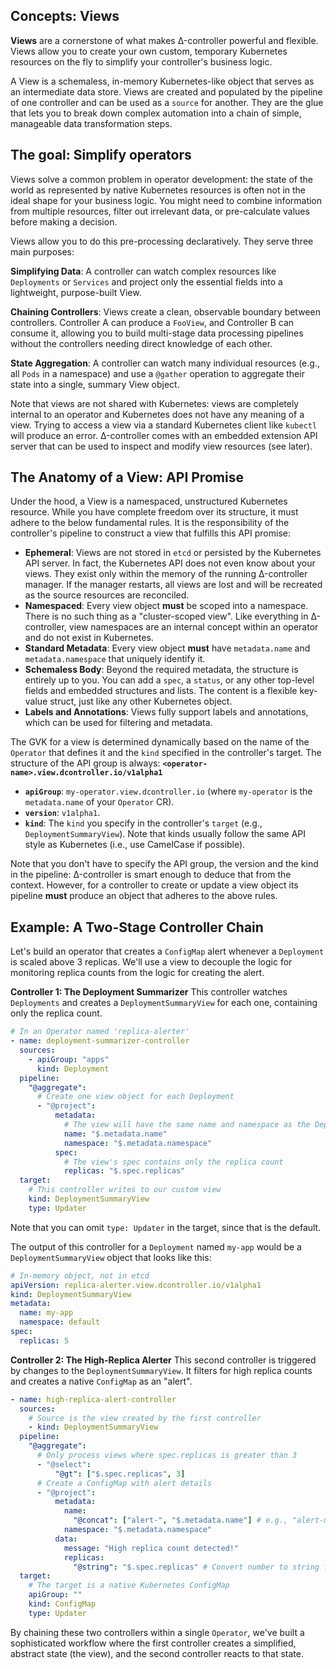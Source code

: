## Concepts: Views

**Views** are a cornerstone of what makes Δ-controller powerful and flexible. Views allow you to create your own custom, temporary Kubernetes resources on the fly to simplify your controller's business logic.

A View is a schemaless, in-memory Kubernetes-like object that serves as an intermediate data store. Views are created and populated by the pipeline of one controller and can be used as a `source` for another. They are the glue that lets you to break down complex automation into a chain of simple, manageable data transformation steps.

## The goal: Simplify operators

Views solve a common problem in operator development: the state of the world as represented by native Kubernetes resources is often not in the ideal shape for your business logic. You might need to combine information from multiple resources, filter out irrelevant data, or pre-calculate values before making a decision.

Views allow you to do this pre-processing declaratively. They serve three main purposes:

**Simplifying Data**: A controller can watch complex resources like `Deployments` or `Services` and project only the essential fields into a lightweight, purpose-built View.

**Chaining Controllers**: Views create a clean, observable boundary between controllers. Controller A can produce a `FooView`, and Controller B can consume it, allowing you to build multi-stage data processing pipelines without the controllers needing direct knowledge of each other.

**State Aggregation**: A controller can watch many individual resources (e.g., all `Pods` in a namespace) and use a `@gather` operation to aggregate their state into a single, summary View object.

Note that views are not shared with Kubernetes: views are completely internal to an operator and Kubernetes does not have any meaning of a view. Trying to access a view via a standard Kubernetes client like `kubectl` will produce an error. Δ-controller comes with an embedded extension API server that can be used to inspect and modify view resources (see later).

## The Anatomy of a View: API Promise

Under the hood, a View is a namespaced, unstructured Kubernetes resource. While you have complete freedom over its structure, it must adhere to the below fundamental rules. It is the responsibility of the controller's pipeline to construct a view that fulfills this API promise:

*   **Ephemeral**: Views are not stored in `etcd` or persisted by the Kubernetes API server. In fact, the Kubernetes API does not even know about your views. They exist only within the memory of the running Δ-controller manager. If the manager restarts, all views are lost and will be recreated as the source resources are reconciled.
*   **Namespaced**: Every view object **must** be scoped into a namespace. There is no such thing as a "cluster-scoped view". Like everything in Δ-controller, view namespaces are an internal concept within an operator and do not exist in Kubernetes.
*   **Standard Metadata**: Every view object **must** have `metadata.name` and `metadata.namespace` that uniquely identify it.
*   **Schemaless Body**: Beyond the required metadata, the structure is entirely up to you. You can add a `spec`, a `status`, or any other top-level fields and embedded structures and lists. The content is a flexible key-value struct, just like any other Kubernetes object.
*   **Labels and Annotations**: Views fully support labels and annotations, which can be used for filtering and metadata.

The GVK for a view is determined dynamically based on the name of the `Operator` that defines it and the `kind` specified in the controller's target. The structure of the API group is always: **`<operator-name>.view.dcontroller.io/v1alpha1`**

*   **`apiGroup`**: `my-operator.view.dcontroller.io` (where `my-operator` is the `metadata.name` of your `Operator` CR).
*   **`version`**: `v1alpha1`.
*   **`kind`**: The `kind` you specify in the controller's `target` (e.g., `DeploymentSummaryView`). Note that kinds usually follow the same API style as Kubernetes (i.e., use CamelCase if possible).

Note that you don't have to specify the API group, the version and the kind in the pipeline: Δ-controller is smart enough to deduce that from the context. However, for a controller to create or update a view object its pipeline **must** produce an object that adheres to the above rules.

## Example: A Two-Stage Controller Chain

Let's build an operator that creates a `ConfigMap` alert whenever a `Deployment` is scaled above 3 replicas. We'll use a view to decouple the logic for monitoring replica counts from the logic for creating the alert.

**Controller 1: The Deployment Summarizer**
This controller watches `Deployments` and creates a `DeploymentSummaryView` for each one, containing only the replica count.

```yaml
# In an Operator named 'replica-alerter'
- name: deployment-summarizer-controller
  sources:
    - apiGroup: "apps"
      kind: Deployment
  pipeline:
    "@aggregate":
      # Create one view object for each Deployment
      - "@project":
          metadata:
            # The view will have the same name and namespace as the Deployment
            name: "$.metadata.name"
            namespace: "$.metadata.namespace"
          spec:
            # The view's spec contains only the replica count
            replicas: "$.spec.replicas"
  target:
    # This controller writes to our custom view
    kind: DeploymentSummaryView
    type: Updater
```

Note that you can omit `type: Updater` in the target, since that is the default.

The output of this controller for a `Deployment` named `my-app` would be a `DeploymentSummaryView` object that looks like this:

```yaml
# In-memory object, not in etcd
apiVersion: replica-alerter.view.dcontroller.io/v1alpha1
kind: DeploymentSummaryView
metadata:
  name: my-app
  namespace: default
spec:
  replicas: 5
```

**Controller 2: The High-Replica Alerter**
This second controller is triggered by changes to the `DeploymentSummaryView`. It filters for high replica counts and creates a native `ConfigMap` as an "alert".

```yaml
- name: high-replica-alert-controller
  sources:
    # Source is the view created by the first controller
    - kind: DeploymentSummaryView
  pipeline:
    "@aggregate":
      # Only process views where spec.replicas is greater than 3
      - "@select":
          "@gt": ["$.spec.replicas", 3]
      # Create a ConfigMap with alert details
      - "@project":
          metadata:
            name:
              "@concat": ["alert-", "$.metadata.name"] # e.g., "alert-my-app"
            namespace: "$.metadata.namespace"
          data:
            message: "High replica count detected!"
            replicas:
              "@string": "$.spec.replicas" # Convert number to string for ConfigMap data
  target:
    # The target is a native Kubernetes ConfigMap
    apiGroup: ""
    kind: ConfigMap
    type: Updater
```

By chaining these two controllers within a single `Operator`, we've built a sophisticated workflow where the first controller creates a simplified, abstract state (the view), and the second controller reacts to that state.

